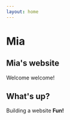 ```yaml
---
layout: home
---
```

# Mia
## Mia's website

Welcome welcome!

## What's up?

Building a website
**Fun!**
